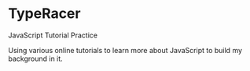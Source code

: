 # TypeRacer
JavaScript Tutorial Practice

Using various online tutorials to learn more about JavaScript to build my background in it.
